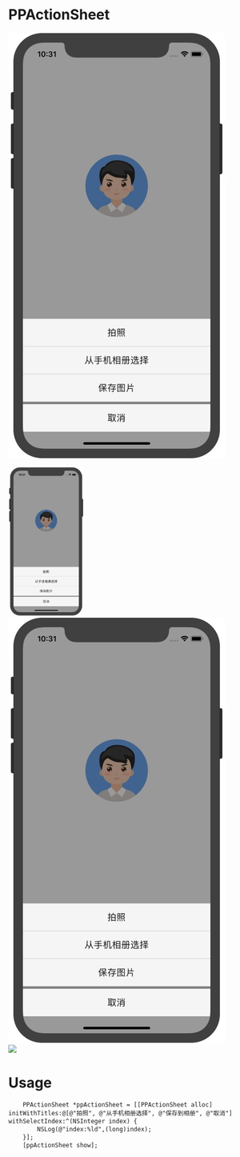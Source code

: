 # PPActionSheet
![](https://github.com/royblog/PPActionSheet/blob/master/Source/snapshoot.jpeg)

<img src="https://github.com/royblog/PPActionSheet/blob/master/Source/snapshoot.jpeg" width = 30% height = 30% align=“middle”/>

<div style="align: center">
<img src="https://github.com/royblog/PPActionSheet/blob/master/Source/snapshoot.jpeg"/>
</div>

<div style="align: center">
<img src="http://upload-images.jianshu.io/upload_images/2182065-91ff11ffeb37cff2.png?imageMogr2/auto-orient/strip%7CimageView2/2/w/1240"/>
</div>


# Usage
```
    PPActionSheet *ppActionSheet = [[PPActionSheet alloc] initWithTitles:@[@"拍照", @"从手机相册选择", @"保存到相册", @"取消"] withSelectIndex:^(NSInteger index) {
        NSLog(@"index:%ld",(long)index);
    }];
    [ppActionSheet show];
```
